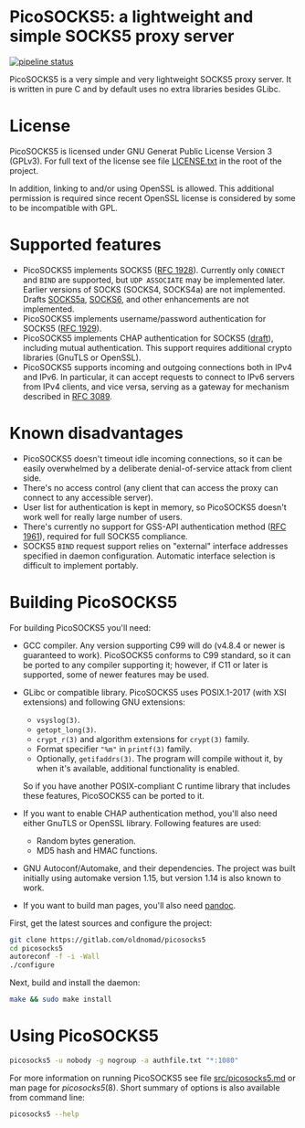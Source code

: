 # PicoSOCKS5: a lightweight and simple SOCKS5 proxy server
[![pipeline status](https://gitlab.com/oldnomad/picosocks5/badges/master/pipeline.svg)](https://gitlab.com/oldnomad/picosocks5/commits/master)

PicoSOCKS5 is a very simple and very lightweight SOCKS5 proxy server.
It is written in pure C and by default uses no extra libraries besides GLibc.

# License

PicoSOCKS5 is licensed under GNU Generat Public License Version 3 (GPLv3).
For full text of the license see file [LICENSE.txt](LICENSE.txt) in the
root of the project.

In addition, linking to and/or using OpenSSL is allowed. This additional
permission is required since recent OpenSSL license is considered by some
to be incompatible with GPL.

# Supported features

- PicoSOCKS5 implements SOCKS5 ([RFC 1928](https://www.ietf.org/rfc/rfc1928.txt)).
  Currently only `CONNECT` and `BIND` are supported, but `UDP ASSOCIATE`
  may be implemented later. Earlier versions of SOCKS (SOCKS4, SOCKS4a)
  are not implemented. Drafts [SOCKS5a](https://www.ietf.org/archive/id/draft-ietf-aft-socks-pro-v5-05.txt),
  [SOCKS6](https://www.ietf.org/id/draft-olteanu-intarea-socks-6-06.txt),
  and other enhancements are not implemented.
- PicoSOCKS5 implements username/password authentication for SOCKS5
  ([RFC 1929](https://www.ietf.org/rfc/rfc1929.txt)).
- PicoSOCKS5 implements CHAP authentication for SOCKS5
  ([draft](https://www.ietf.org/archive/id/draft-ietf-aft-socks-chap-01.txt)),
  including mutual authentication. This support requires additional crypto
  libraries (GnuTLS or OpenSSL).
- PicoSOCKS5 supports incoming and outgoing connections both in IPv4 and
  IPv6. In particular, it can accept requests to connect to IPv6 servers
  from IPv4 clients, and vice versa, serving as a gateway for mechanism
  described in [RFC 3089](https://www.ietf.org/rfc/rfc3089.txt).

# Known disadvantages

- PicoSOCKS5 doesn't timeout idle incoming connections, so it can be easily
  overwhelmed by a deliberate denial-of-service attack from client side.
- There's no access control (any client that can access the proxy can
  connect to any accessible server).
- User list for authentication is kept in memory, so PicoSOCKS5 doesn't
  work well for really large number of users.
- There's currently no support for GSS-API authentication method
  ([RFC 1961](https://www.ietf.org/rfc/rfc1961.txt)), required for full
  SOCKS5 compliance.
- SOCKS5 `BIND` request support relies on "external" interface addresses
  specified in daemon configuration. Automatic interface selection is
  difficult to implement portably.

# Building PicoSOCKS5

For building PicoSOCKS5 you'll need:

- GCC compiler. Any version supporting C99 will do (v4.8.4 or newer is
  guaranteed to work). PicoSOCKS5 conforms to C99 standard, so it can be
  ported to any compiler supporting it; however, if C11 or later
  is supported, some of newer features may be used.
- GLibc or compatible library. PicoSOCKS5 uses POSIX.1-2017 (with XSI
  extensions) and following GNU extensions:

  - `vsyslog(3)`.
  - `getopt_long(3)`.
  - `crypt_r(3)` and algorithm extensions for `crypt(3)` family.
  - Format specifier `"%m"` in `printf(3)` family.
  - Optionally, `getifaddrs(3)`. The program will compile without it,
    by when it's available, additional functionality is enabled.

  So if you have another POSIX-compliant C runtime library that includes
  these features, PicoSOCKS5 can be ported to it.
- If you want to enable CHAP authentication method, you'll also need either
  GnuTLS or OpenSSL library. Following features are used:

  - Random bytes generation.
  - MD5 hash and HMAC functions.

- GNU Autoconf/Automake, and their dependencies. The project was built
  initially using automake version 1.15, but version 1.14 is also known
  to work.

- If you want to build man pages, you'll also need [pandoc](https://pandoc.org/).

First, get the latest sources and configure the project:

```bash
git clone https://gitlab.com/oldnomad/picosocks5
cd picosocks5
autoreconf -f -i -Wall
./configure
```

Next, build and install the daemon:

```bash
make && sudo make install
```

# Using PicoSOCKS5

```bash
picosocks5 -u nobody -g nogroup -a authfile.txt "*:1080"
```

For more information on running PicoSOCKS5 see file
[src/picosocks5.md](src/picosocks5.md) or man page for _picosocks5_(8).
Short summary of options is also available from command line:

```bash
picosocks5 --help
```
